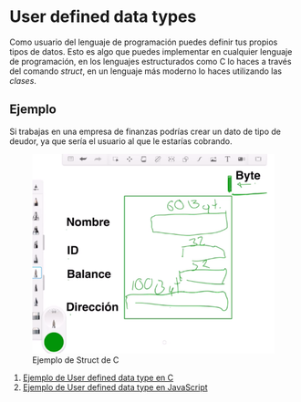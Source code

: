 # User defined data types

Como usuario del lenguaje de programación puedes definir tus propios tipos de datos. Esto es algo que puedes implementar en cualquier lenguaje de programación, en los lenguajes estructurados como C lo haces a través del comando *struct*, en un lenguaje más moderno lo haces utilizando las *clases*.

## Ejemplo

Si trabajas en una empresa de finanzas podrías crear un dato de tipo de deudor, ya que sería el usuario al que le estarías cobrando.

<figure>
    <img id="img" src="../../assets/introduccion_a_los_algoritmos/user_defined_data_types/1.png" alt="img"/>
    <figcaption>Ejemplo de Struct de C</figcaption>
</figure>

1. [Ejemplo de User defined data type en C](./user_defined_data_types.c)
2. [Ejemplo de User defined data type en JavaScript](./user_defined_data_types.js)